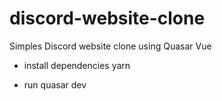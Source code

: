 # discord-website-clone
Simples Discord website clone using Quasar Vue


- install dependencies
yarn

- run
quasar dev

